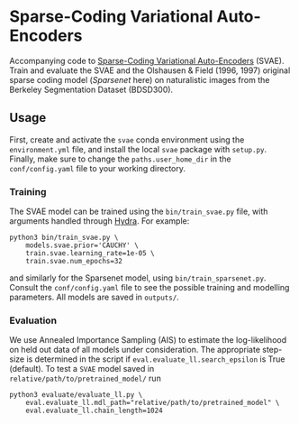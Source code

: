 # Sparse-Coding Variational Auto-Encoders

Accompanying code to [Sparse-Coding Variational Auto-Encoders](https://www.biorxiv.org/content/10.1101/399246v2#:~:text=The%20sparse%2Dcoding%20variational%20auto,by%20a%20deep%20neural%20network.) (SVAE). 
Train and evaluate the SVAE and the Olshausen & Field (1996, 1997) original sparse coding model (*Sparsenet* here) on naturalistic images from the Berkeley Segmentation Dataset (BDSD300). 

## Usage

First, create and activate the `svae` conda environment using the `environment.yml` file, and install the local `svae` package with `setup.py`. Finally, make sure to change the `paths.user_home_dir` in the `conf/config.yaml` file to your working directory.

### Training

The SVAE model can be trained using the `bin/train_svae.py` file, with arguments handled through [Hydra](https://hydra.cc/docs/intro/). For example:
```
python3 bin/train_svae.py \
    models.svae.prior='CAUCHY' \
    train.svae.learning_rate=1e-05 \
    train.svae.num_epochs=32
```
and similarly for the Sparsenet model, using `bin/train_sparsenet.py`. Consult the `conf/config.yaml` file to see the possible training and modelling parameters. All models are saved in `outputs/`. 

### Evaluation

We use Annealed Importance Sampling (AIS) to estimate the log-likelihood on held out data of all models under consideration. The appropriate step-size is determined in the script if `eval.evaluate_ll.search_epsilon` is True (default). To test a `SVAE` model saved in `relative/path/to/pretrained_model/` run 
```
python3 evaluate/evaluate_ll.py \
    eval.evaluate_ll.mdl_path="relative/path/to/pretrained_model" \
    eval.evaluate_ll.chain_length=1024
```

